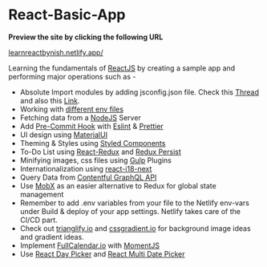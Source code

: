 # React-Basic-App

**Preview the site by clicking the following URL**

[learnreactbynish.netlify.app/](https://learnreactbynish.netlify.app/)

Learning the fundamentals of [ReactJS](https://reactjs.org/) by creating a sample app and performing major operations such as -

- Absolute Import modules by adding jsconfig.json file. Check this [Thread](https://medium.com/@suraj.93p/creating-path-aliases-in-create-react-app-with-react-app-rewired-c2cde81b472) and also this  [Link](https://medium.com/hackernoon/absolute-imports-with-create-react-app-4c6cfb66c35d). 
- Working with [different env files](https://medium.com/better-programming/managing-environments-for-provisional-builds-with-react-app-1fb411e3597) 
- Fetching data from a [NodeJS](https://nodejs.org/en/) Server
- Add [Pre-Commit Hook](https://www.npmjs.com/package/husky) with [Eslint](https://www.npmjs.com/package/eslint) & [Prettier](https://www.npmjs.com/package/prettier)
- UI design using [MaterialUI](https://material-ui.com/)
- Theming & Styles using [Styled Components](https://styled-components.com/)
- To-Do List using [React-Redux](https://react-redux.js.org/) and [Redux Persist](https://www.npmjs.com/package/redux-persist)
- Minifying images, css files using [Gulp](https://gulpjs.com/) Plugins
- Internationalization using [react-i18-next](https://react.i18next.com/)
- Query Data from [Contentful GraphQL API](https://www.contentful.com/developers/docs/tutorials/general/graphql/)
- Use [MobX](https://mobx.js.org/README.html) as an easier alternative to Redux for global state management
- Remember to add .env variables from your file to the Netlify env-vars under Build & deploy
  of your app settings. Netlify takes care of the CI/CD part.   
- Check out [trianglify.io](https://trianglify.io/) and 
  [cssgradient.io](https://cssgradient.io/) for background image ideas and gradient ideas. 
- Implement [FullCalendar.io](https://fullcalendar.io/) with [MomentJS](https://momentjs.com/)
- Use [React Day Picker](https://react-day-picker.js.org/) and [React Multi Date Picker](https://shahabyazdi.github.io/react-multi-date-picker/)